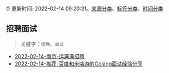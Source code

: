 :alarm_clock: 更新时间: 2022-02-14 09:20:21。[来源分类](../README.md)、[标签分类](../TAGS.md)、[时间分类](../TIMELINE.md)

## 招聘面试


> 关键字：`招聘`、`面试`



- [2022-02-14-南京-运满满招聘](https://www.v2ex.com/t/833805) 
- [2022-02-14-推荐-百度和米哈游的Golang面试经验分享](https://toutiao.io/k/q0sox0k) 
